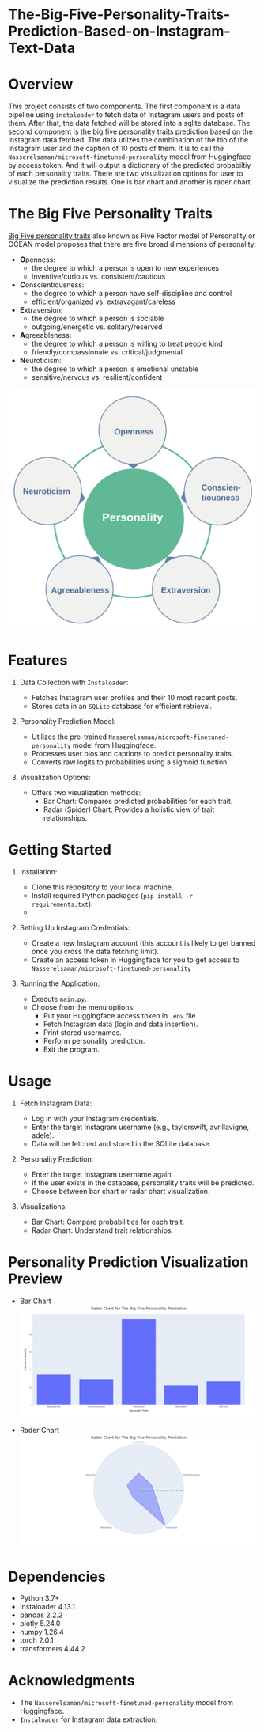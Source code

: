 # The-Big-Five-Personality-Traits-Prediction-Based-on-Instagram-Text-Data

# Overview
 This project consists of two components. The first component is a data pipeline using `instaloader` to fetch data of Instagram users and posts of them. After that, the data fetched will be stored into a sqlite database. The second component is the big five personality traits prediction based on the Instagram data fetched. The data utilzes the combination of the bio of the Instagram user and the caption of 10 posts of them. It is to call the `Nasserelsaman/microsoft-finetuned-personality` model from Huggingface by access token. And it will output a dictionary of the predicted probabiltiy of each personality traits. There are two visualization options for user to visualize the prediction results. One is bar chart and another is rader chart.

# The Big Five Personality Traits 
[Big Five personality traits](https://en.wikipedia.org/wiki/Big_Five_personality_traits) also known as Five Factor model of Personality or OCEAN model proposes that there are five broad dimensions of personality:
   * **O**penness: 
     * the degree to which a person is open to new experiences
     * inventive/curious vs. consistent/cautious
   * **C**onscientiousness:
     * the degree to which a person have self-discipline and control
     * efficient/organized vs. extravagant/careless
   * **E**xtraversion:
     * the degree to which a person is sociable
     * outgoing/energetic vs. solitary/reserved
   * **A**greeableness:
     * the degree to which a person is willing to treat people kind
     * friendly/compassionate vs. critical/judgmental
   * **N**euroticism:
     * the degree to which a person is emotional unstable
     * sensitive/nervous vs. resilient/confident

![big-five](/img/big-five.png)

# Features
1. Data Collection with `Instaloader`:
   * Fetches Instagram user profiles and their 10 most recent posts.
   * Stores data in an `SQLite` database for efficient retrieval.

2. Personality Prediction Model:
   * Utilizes the pre-trained `Nasserelsaman/microsoft-finetuned-personality` model from Huggingface.
   * Processes user bios and captions to predict personality traits.
   * Converts raw logits to probabilities using a sigmoid function.

3. Visualization Options:
   * Offers two visualization methods:
     * Bar Chart: Compares predicted probabilities for each trait.
     * Radar (Spider) Chart: Provides a holistic view of trait relationships.

# Getting Started
1. Installation:
    * Clone this repository to your local machine.
    * Install required Python packages (`pip install -r requirements.txt`).
    * 
2. Setting Up Instagram Credentials:
    * Create a new Instagram account (this account is likely to get banned once you cross the data fetching limit).
    * Create an access token in Huggingface for you to get access to `Nasserelsaman/microsoft-finetuned-personality` 

3. Running the Application:
    * Execute `main.py`.
    * Choose from the menu options:
        * Put your Huggingface access token in `.env` file
        * Fetch Instagram data (login and data insertion).
        * Print stored usernames.
        * Perform personality prediction.
        * Exit the program.

# Usage
1. Fetch Instagram Data:
   * Log in with your Instagram credentials.
   * Enter the target Instagram username (e.g., taylorswift, avrillavigne, adele).
   * Data will be fetched and stored in the SQLite database.

2. Personality Prediction:
   * Enter the target Instagram username again.
   * If the user exists in the database, personality traits will be predicted.
   * Choose between bar chart or radar chart visualization.

3. Visualizations:
   * Bar Chart: Compare probabilities for each trait.
   * Radar Chart: Understand trait relationships.

# Personality Prediction Visualization Preview
* Bar Chart
![bar_chart_ex1](./img/bar_chart_ex1.png)

* Rader Chart
![rader_chart_ex1](./img/rader_chart_ex1.png)

# Dependencies
* Python 3.7+
* instaloader 4.13.1
* pandas 2.2.2
* plotly 5.24.0
* numpy 1.26.4
* torch 2.0.1
* transformers 4.44.2

# Acknowledgments
* The `Nasserelsaman/microsoft-finetuned-personality` model from Huggingface.
* `Instaloader` for Instagram data extraction.
